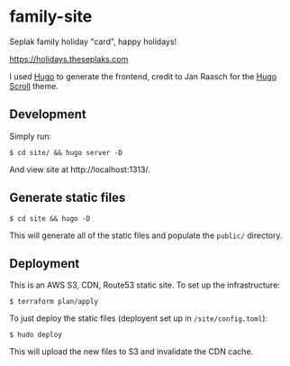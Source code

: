 # family-site

Seplak family holiday "card", happy holidays!

https://holidays.theseplaks.com

I used [Hugo](https://gohugo.io/) to generate the frontend, credit to Jan Raasch for the [Hugo Scroll](https://github.com/janraasch/hugo-scroll) theme.

## Development

Simply run:

    $ cd site/ && hugo server -D

And view site at http://localhost:1313/.

## Generate static files

    $ cd site && hugo -D

This will generate all of the static files and populate the `public/` directory.

## Deployment

This is an AWS S3, CDN, Route53 static site. To set up the infrastructure:

    $ terraform plan/apply

To just deploy the static files (deployent set up in `/site/config.toml`):

    $ hudo deploy

This will upload the new files to S3 and invalidate the CDN cache.
